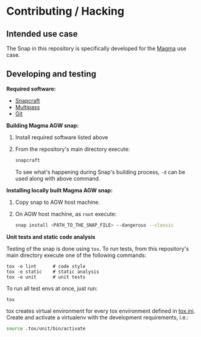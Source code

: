 # Contributing / Hacking

## Intended use case

The Snap in this repository is specifically developed for the
[Magma](https://www.magmacore.org/) use case.

## Developing and testing

**Required software:**

- [Snapcraft](https://snapcraft.io/docs/snapcraft-overview)
- [Multipass](https://multipass.run/)
- [Git](https://git-scm.com/book/en/v2/Getting-Started-Installing-Git)

**Building Magma AGW snap:**

1. Install required software listed above
2. From the repository's main directory execute:

   ```bash
   snapcraft
   ```
   
   To see what's happening during Snap's building process, `-d` can be used along with above
   command.

**Installing locally built Magma AGW snap:**

1. Copy snap to AGW host machine.
2. On AGW host machine, as `root` execute:

   ```bash
   snap install <PATH_TO_THE_SNAP_FILE> --dangerous --classic
   ```

**Unit tests and static code analysis**

Testing of the snap is done using `tox`. To run tests, from this repository's main directory
execute one of the following commands:

```shell
tox -e lint      # code style
tox -e static    # static analysis
tox -e unit      # unit tests
```

To run all test envs at once, just run:<br>

```bash
tox
```

tox creates virtual environment for every tox environment defined in
[tox.ini](tox.ini). Create and activate a virtualenv with the development requirements, i.e.:

```bash
source .tox/unit/bin/activate
```
